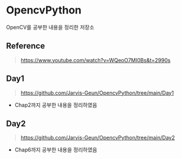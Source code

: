 # OpencvPython
OpenCV를 공부한 내용을 정리한 저장소

## Reference
> https://www.youtube.com/watch?v=WQeoO7MI0Bs&t=2990s

## Day1
> https://github.com/Jarvis-Geun/OpencvPython/tree/main/Day1
- Chap2까지 공부한 내용을 정리하였음

## Day2
> https://github.com/Jarvis-Geun/OpencvPython/tree/main/Day2
- Chap6까지 공부한 내용을 정리하였음